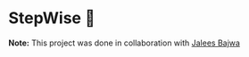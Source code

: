 # StepWise 🧠
**Note:** This project was done in collaboration with [Jalees Bajwa](https://github.com/jaleesbajwa55)
